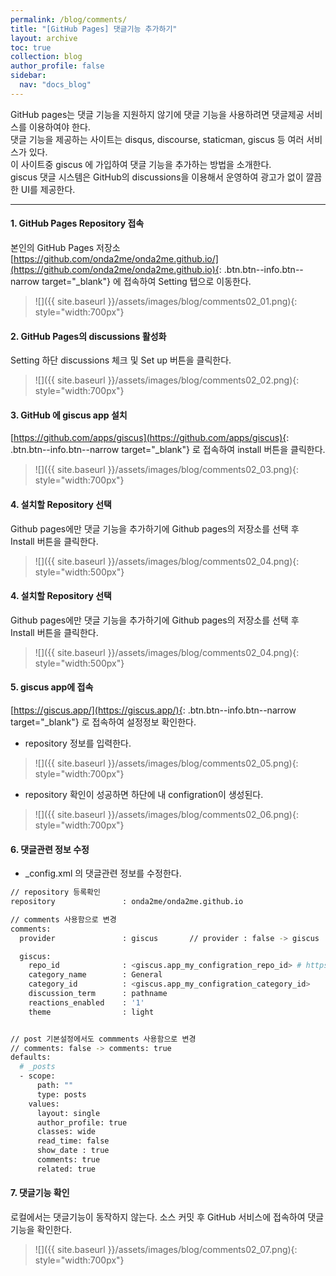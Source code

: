 ```yaml
---
permalink: /blog/comments/
title: "[GitHub Pages] 댓글기능 추가하기"
layout: archive
toc: true
collection: blog
author_profile: false
sidebar:
  nav: "docs_blog"
---
```


GitHub pages는 댓글 기능을 지원하지 않기에 댓글 기능을 사용하려면 댓글제공 서비스를 이용하여야 한다.    
댓글 기능을 제공하는 사이트는 disqus, discourse, staticman, giscus 등 여러 서비스가 있다.    
이 사이트중 giscus 에 가입하여 댓글 기능을 추가하는 방법을 소개한다.    
giscus 댓글 시스템은 GitHub의 discussions을 이용해서 운영하여 광고가 없이 깔끔한 UI를 제공한다.

---

#### 1. GitHub Pages Repository 접속
본인의 GitHub Pages 저장소 [https://github.com/onda2me/onda2me.github.io/](https://github.com/onda2me/onda2me.github.io){: .btn.btn--info.btn--narrow target="_blank"} 에
접속하여 Setting 탭으로 이동한다.    

> ![]({{ site.baseurl }}/assets/images/blog/comments02_01.png){: style="width:700px"}


#### 2. GitHub Pages의 discussions 활성화
Setting 하단 discussions 체크 및 Set up 버튼을 클릭한다.
  > ![]({{ site.baseurl }}/assets/images/blog/comments02_02.png){: style="width:700px"}


#### 3. GitHub 에 giscus app 설치
[https://github.com/apps/giscus](https://github.com/apps/giscus){: .btn.btn--info.btn--narrow target="_blank"} 로 접속하여 install 버튼을 클릭한다.    

> ![]({{ site.baseurl }}/assets/images/blog/comments02_03.png){: style="width:700px"}

#### 4. 설치할 Repository 선택
Github pages에만 댓글 기능을 추가하기에 Github pages의 저장소를 선택 후 Install 버튼을 클릭한다.    

> ![]({{ site.baseurl }}/assets/images/blog/comments02_04.png){: style="width:500px"}

#### 4. 설치할 Repository 선택
Github pages에만 댓글 기능을 추가하기에 Github pages의 저장소를 선택 후 Install 버튼을 클릭한다.    

> ![]({{ site.baseurl }}/assets/images/blog/comments02_04.png){: style="width:500px"}


#### 5. giscus app에 접속
[https://giscus.app/](https://giscus.app/){: .btn.btn--info.btn--narrow target="_blank"} 로 접속하여 설정정보 확인한다.

  + repository 정보를 입력한다.
> ![]({{ site.baseurl }}/assets/images/blog/comments02_05.png){: style="width:700px"}

  + repository 확인이 성공하면 하단에 내 configration이 생성된다.
> ![]({{ site.baseurl }}/assets/images/blog/comments02_06.png){: style="width:700px"}



#### 6. 댓글관련 정보 수정    
+ _config.xml 의 댓글관련 정보를 수정한다.   

```bash
// repository 등록확인 
repository               : onda2me/onda2me.github.io 

// comments 사용함으로 변경
comments:
  provider               : giscus       // provider : false -> giscus

  giscus:
    repo_id              : <giscus.app_my_configration_repo_id> # https://giscus.app
    category_name        : General 
    category_id          : <giscus.app_my_configration_category_id> 
    discussion_term      : pathname 
    reactions_enabled    : '1' 
    theme                : light 


// post 기본설정에서도 commments 사용함으로 변경 
// comments: false -> comments: true
defaults:
  # _posts
  - scope:
      path: ""
      type: posts
    values:
      layout: single
      author_profile: true
      classes: wide
      read_time: false
      show_date : true 
      comments: true
      related: true

```

#### 7. 댓글기능 확인
로컬에서는 댓글기능이 동작하지 않는다. 소스 커밋 후 GitHub 서비스에 접속하여 댓글 기능을 확인한다.

> ![]({{ site.baseurl }}/assets/images/blog/comments02_07.png){: style="width:700px"}